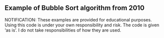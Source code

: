 ## Example of Bubble Sort algorithm from 2010

NOTIFICATION: These examples are provided for educational purposes. Using this code is under your own responsibility and risk. The code is given ‘as is’. I do not take responsibilities of how they are used.

